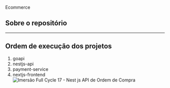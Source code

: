Ecommerce

## Sobre o repositório

---

## Ordem de execução dos projetos

1. goapi
2. nestjs-api
3. payment-service
4. nextjs-frontend
![Imersão Full Cycle 17 - Nest js API de Ordem de Compra](https://github.com/michelbahia/e-commerce/assets/20802961/3af64fe5-d999-4440-b226-feee7c620bb5)
